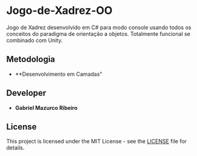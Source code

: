 # Jogo-de-Xadrez-OO

Jogo de Xadrez desenvolvido em C# para modo console usando todos os conceitos do paradigma de orientação a objetos. Totalmente funcional se combinado com Unity.

## Metodologia

* **Desenvolvimento em Camadas"

## Developer

* **Gabriel Mazurco Ribeiro**

## License

This project is licensed under the MIT License - see the [LICENSE](LICENSE) file for details.
